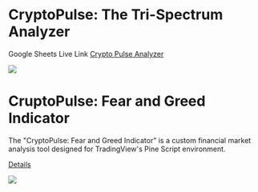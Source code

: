 # CryptoPulse: The Tri-Spectrum Analyzer

Google Sheets Live Link [Crypto Pulse Analyzer](https://docs.google.com/spreadsheets/d/e/2PACX-1vSeVZcMuB6FT_MAb-_C3LvgXGhWGCKH1kJEeidvWgYcWAsKVwVtiH7bJP_gnZPNf9nejZ1CPy59tPPI/pubhtml#)

![](https://github.com/geopayme/CryptoPulse/assets/8299759/632aa6ef-1080-4a88-94d8-9d0bb883ecb0)

# CruptoPulse: Fear and Greed Indicator

The "CryptoPulse: Fear and Greed Indicator" is a custom financial market analysis tool designed for TradingView's Pine Script environment. 

[Details](https://github.com/geopayme/CryptoPulseAnalyzer/tree/main/Indicators/fear-n-greed-indicator)

![](https://github.com/geopayme/CryptoPulseAnalyzer/blob/main/Indicators/images/Screenshot%202024-01-25%20at%205.09.30%20AM.png)


